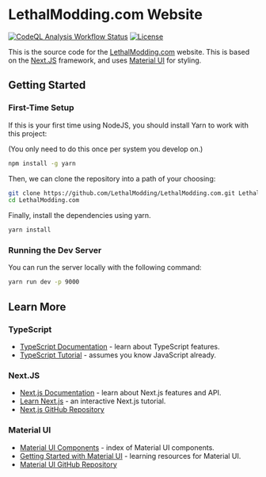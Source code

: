 # LethalModding.com Website

[![CodeQL Analysis Workflow Status](https://github.com/LethalModding/LethalModding.com/actions/workflows/codeql-analysis.yml/badge.svg)](https://github.com/LethalModding/LethalModding.com/actions)
[![License](https://badgen.net/badge/License/CC-BY-NC-SA-2.0/blue)](https://github.com/LethalModding/LethalModding.com/blob/main/LICENSE.txt)

This is the source code for the [LethalModding.com](https://lethalmodding.com/) website. This is based on the [Next.JS](https://nextjs.org/) framework, and uses [Material UI](https://mui.com/) for styling.

## Getting Started

### First-Time Setup

If this is your first time using NodeJS, you should install Yarn to work with this project:

(You only need to do this once per system you develop on.)

```bash
npm install -g yarn
```

Then, we can clone the repository into a path of your choosing:

```bash
git clone https://github.com/LethalModding/LethalModding.com.git LethalModding.com
cd LethalModding.com
```

Finally, install the dependencies using yarn.

```bash
yarn install
```

### Running the Dev Server

You can run the server locally with the following command:

```bash
yarn run dev -p 9000
```

## Learn More

### TypeScript

- [TypeScript Documentation](https://www.typescriptlang.org/docs/) - learn about TypeScript features.
- [TypeScript Tutorial](https://www.typescripttutorial.net/) - assumes you know JavaScript already.

### Next.JS

- [Next.js Documentation](https://nextjs.org/docs) - learn about Next.js features and API.
- [Learn Next.js](https://nextjs.org/learn) - an interactive Next.js tutorial.
- [Next.js GitHub Repository](https://github.com/vercel/next.js/)

### Material UI

- [Material UI Components](https://mui.com/material-ui/) - index of Material UI components.
- [Getting Started with Material UI](https://mui.com/material-ui/getting-started/learn/) - learning resources for Material UI.
- [Material UI GitHub Repository](https://github.com/mui/material-ui)
